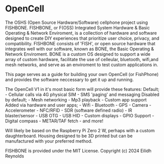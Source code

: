 # OpenCell
The OSHS (Open Source Hardware/Software) cellphone project using FISHBONE.
FISHBONE, or F(OSS) Integrated System Hardware & Basic Operating & Network Enviroment, is a collection of hardware and software designed to create DIY experiences that prioritize user choice, privacy, and compatibility. FISHBONE consists of 'FISH', or open source hardware that integrates well with our software, known as BONE, the Basic Operating & Network Enviroment. BONE is a custom OS designed to support a wide array of custom hardware, facilitate the use of celleular, bluetooth, wifi,and mesh networks, and serve as an enviroment to test custom applications in.

This page serves as a guide for building your own OpenCell (or FishPhone) and provides the software neccessary to get it up and running.

The OpenCell V1 in it's most basic form will provide these features:
  Default;
    - Cellular calls via 4G physical SIM
    - SMS 'paging' and messaging
  Disabled by default;
    - Mesh networking
    - Mp3 playback
    - Custom app support
  Added via hardware and user apps;
    - Wifi
    - Bluetooth
    - GPS
    - Camera
    - Accelerometer
    - NFC/RFID
    - SDR (software defined radio)
    - IR blaster/sensor
    - USB OTG
    - USB HID
    - Custom displays
    - GPIO Support
    - Digital compass
    - METAR/TAF fetch
    - and more!
    
Will likely be based on the Raspberry Pi Zero 2 W, perhaps with a custom daughterboard. Housing designed to be 3D printed but can be manufactured with your preferred method.

FISHBONE is provided under the MIT License.
Copyright (c) 2024 Eilidh Reynolds
